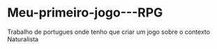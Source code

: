 # Meu-primeiro-jogo---RPG
Trabalho de portugues onde tenho que criar um jogo sobre o contexto Naturalista 
